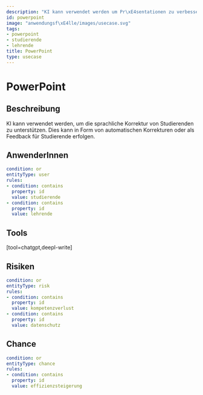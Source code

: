 ```yaml
---
description: "KI kann verwendet werden um Pr\xE4sentationen zu verbessern."
id: powerpoint
image: "anwendungsf\xE4lle/images/usecase.svg"
tags:
- powerpoint
- studierende
- lehrende
title: PowerPoint
type: usecase
---
```



# PowerPoint

## Beschreibung

KI kann verwendet werden, um die sprachliche Korrektur von Studierenden zu unterstützen. Dies kann in Form von automatischen Korrekturen oder als Feedback für Studierende erfolgen.

## AnwenderInnen

```yaml
condition: or
entityType: user
rules:
- condition: contains
  property: id
  value: studierende
- condition: contains
  property: id
  value: lehrende
```



## Tools

[tool=chatgpt,deepl-write]


## Risiken

```yaml
condition: or
entityType: risk
rules:
- condition: contains
  property: id
  value: kompetenzverlust
- condition: contains
  property: id
  value: datenschutz
```



## Chance

```yaml
condition: or
entityType: chance
rules:
- condition: contains
  property: id
  value: effizienzsteigerung
```

